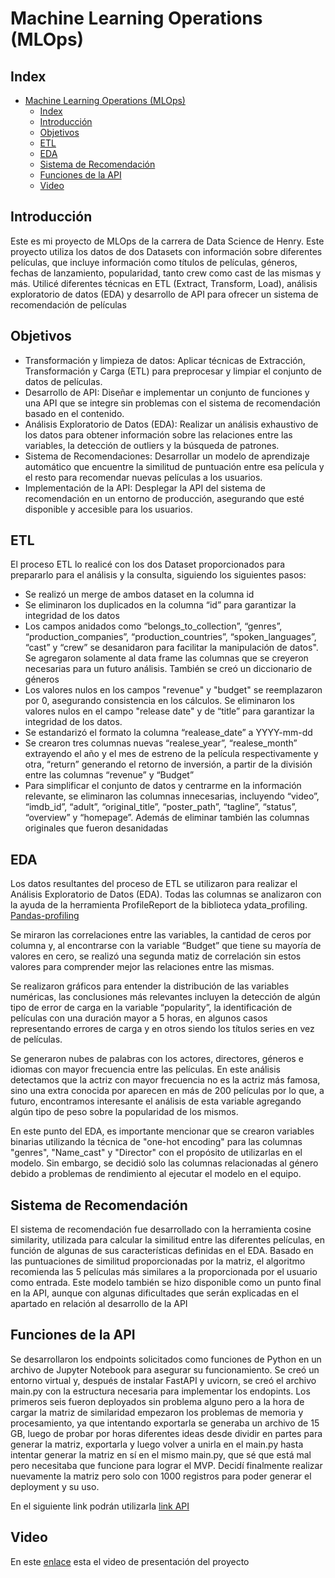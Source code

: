 # Machine Learning Operations (MLOps)


## Index 
- [Machine Learning Operations (MLOps)](#machine-learning-operations-mlops)
  - [Index](#index)
  - [Introducción](#introducción)
  - [Objetivos](#objetivos)
  - [ETL](#etl)
  - [EDA](#eda)
  - [Sistema de Recomendación](#sistema-de-recomendación)
  - [Funciones de la API](#funciones-de-la-api)
  - [Video](#video)
  
## Introducción

Este es mi proyecto de MLOps de la carrera de Data Science de Henry. Este proyecto utiliza los datos de dos Datasets con información sobre diferentes películas, que incluye información como títulos de películas, géneros, fechas de lanzamiento, popularidad, tanto crew como cast de las mismas y más. Utilicé diferentes técnicas en ETL (Extract, Transform, Load), análisis exploratorio de datos (EDA) y desarrollo de API para ofrecer un sistema de recomendación de películas 

## Objetivos
- Transformación y limpieza de datos: Aplicar técnicas de Extracción, Transformación y Carga (ETL) para preprocesar y limpiar el conjunto de datos de películas.
- Desarrollo de API: Diseñar e implementar un conjunto de funciones y una API que se integre sin problemas con el sistema de recomendación basado en el contenido.
- Análisis Exploratorio de Datos (EDA): Realizar un análisis exhaustivo de los datos para obtener información sobre las relaciones entre las variables, la detección de outliers y la búsqueda de patrones.
- Sistema de Recomendaciones: Desarrollar un modelo de aprendizaje automático que encuentre la similitud de puntuación entre esa película y el resto para recomendar nuevas películas a los usuarios.
- Implementación de la API: Desplegar la API del sistema de recomendación en un entorno de producción, asegurando que esté disponible y accesible para los usuarios.
  
  
## ETL
El proceso ETL lo realicé con los dos Dataset proporcionados para prepararlo para el análisis y la consulta, siguiendo los siguientes pasos:
- Se realizó un merge de ambos dataset en la columna id
-	Se eliminaron los duplicados en la columna “id” para garantizar la integridad de los datos
-	Los campos anidados como “belongs_to_collection”, “genres”, “production_companies”, “production_countries”, “spoken_languages”, “cast” y “crew” se desanidaron para facilitar la manipulación de datos". Se agregaron solamente al data frame las columnas que se creyeron necesarias para un futuro análisis. También se creó un diccionario de géneros 
-	Los valores nulos en los campos "revenue" y "budget" se reemplazaron por 0, asegurando consistencia en los cálculos. Se eliminaron los valores nulos en el campo "release date" y de “title” para garantizar la integridad de los datos. 
-	Se estandarizó el formato la columna “realease_date” a YYYY-mm-dd
-	Se crearon tres columnas nuevas “realese_year”, “realese_month” extrayendo el año y el mes de estreno de la película respectivamente y otra, “return” generando el retorno de inversión, a partir de la división entre las columnas “revenue” y “Budget” 
-	Para simplificar el conjunto de datos y centrarme en la información relevante, se eliminaron las columnas innecesarias, incluyendo “video”, “imdb_id”, “adult”, “original_title”, “poster_path”, “tagline”, “status”, “overview” y “homepage”. Además de eliminar también las columnas originales que fueron desanidadas 

## EDA
Los datos resultantes del proceso de ETL se utilizaron para realizar el Análisis Exploratorio de Datos (EDA). Todas las columnas se analizaron con la ayuda de la herramienta ProfileReport de la biblioteca ydata_profiling. 
[Pandas-profiling](profiling.html)

Se miraron las correlaciones entre las variables, la cantidad de ceros por columna y, al encontrarse con la variable “Budget” que tiene su mayoría de valores en cero, se realizó una segunda matiz de correlación sin estos valores para comprender mejor las relaciones entre las mismas. 

Se realizaron gráficos para entender la distribución de las variables numéricas, las conclusiones más relevantes incluyen la detección de algún tipo de error de carga en la variable “popularity”, la identificación de películas con una duración mayor a 5 horas, en algunos casos representando errores de carga y en otros siendo los títulos series en vez de películas.

Se generaron nubes de palabras con los actores, directores, géneros e idiomas con mayor frecuencia entre las películas. En este análisis detectamos que la actriz con mayor frecuencia no es la actriz más famosa, sino una extra conocida por aparecen en más de 200 películas por lo que, a futuro, encontramos interesante el análisis de esta variable agregando algún tipo de peso sobre la popularidad de los mismos. 

En este punto del EDA, es importante mencionar que se crearon variables binarias utilizando la técnica de "one-hot encoding" para las columnas "genres", "Name_cast" y "Director" con el propósito de utilizarlas en el modelo. Sin embargo, se decidió solo las columnas relacionadas al  género debido a problemas de rendimiento al ejecutar el modelo en el equipo.

## Sistema de Recomendación 
El sistema de recomendación fue desarrollado con la herramienta cosine similarity, utilizada para calcular la similitud entre las diferentes películas, en función de algunas de sus  características definidas en el EDA. Basado en las puntuaciones de similitud proporcionadas por la matriz, el algoritmo recomienda las 5 películas más similares a la proporcionada por el usuario como entrada. Este modelo también se hizo disponible como un punto final en la API, aunque con algunas dificultades que serán explicadas en el apartado en relación al desarrollo de la API

## Funciones de la API
Se desarrollaron los endpoints solicitados como funciones de Python en un archivo de Jupyter Notebook para asegurar su funcionamiento. Se creó un entorno virtual y, después de instalar FastAPI y uvicorn, se creó el archivo main.py con la estructura necesaria para implementar los endopints. 
Los primeros seis fueron deployados sin problema alguno pero a la hora de cargar la matriz de similaridad empezaron los problemas de memoria y procesamiento, ya que intentando exportarla se generaba un archivo de 15 GB, luego de probar por horas diferentes ideas desde dividir en partes para generar la matriz, exportarla y luego volver a unirla en el main.py hasta intentar generar la matriz en sí en el mismo main.py, que sé que está mal pero necesitaba que funcione para lograr el MVP. Decidí finalmente realizar nuevamente la matriz pero solo con 1000 registros para poder generar el deployment y su uso. 

En el siguiente link podrán utilizarla [link API](https://movies-api-1ru0.onrender.com/docs)


## Video
En este [enlace](https://www.youtube.com/watch?v=NAUJhIQb500) esta el video de presentación del proyecto 